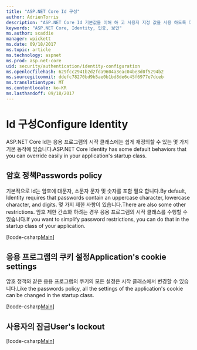```yaml
---
title: "ASP.NET Core Id 구성"
author: AdrienTorris
description: "ASP.NET Core Id 기본값을 이해 하 고 사용자 지정 값을 사용 하도록 다양 한 Id 속성을 구성 합니다."
keywords: "ASP.NET Core, Identity, 인증, 보안"
ms.author: scaddie
manager: wpickett
ms.date: 09/18/2017
ms.topic: article
ms.technology: aspnet
ms.prod: asp.net-core
uid: security/authentication/identity-configuration
ms.openlocfilehash: 629fcc2941b2d2fda9604a3eac04be3d0f5294b2
ms.sourcegitcommit: ddefc78270bd9b5ae0b1bd8de6c45f6977e7dceb
ms.translationtype: MT
ms.contentlocale: ko-KR
ms.lasthandoff: 09/18/2017
---
```

# <a name="configure-identity"></a><span data-ttu-id="c74e5-104">Id 구성</span><span class="sxs-lookup"><span data-stu-id="c74e5-104">Configure Identity</span></span>

<span data-ttu-id="c74e5-105">ASP.NET Core Id는 응용 프로그램의 시작 클래스에는 쉽게 재정의할 수 있는 몇 가지 기본 동작에 있습니다.</span><span class="sxs-lookup"><span data-stu-id="c74e5-105">ASP.NET Core Identity has some default behaviors that you can override easily in your application's startup class.</span></span>

## <a name="passwords-policy"></a><span data-ttu-id="c74e5-106">암호 정책</span><span class="sxs-lookup"><span data-stu-id="c74e5-106">Passwords policy</span></span>

<span data-ttu-id="c74e5-107">기본적으로 Id는 암호에 대문자, 소문자 문자 및 숫자를 포함 필요 합니다.</span><span class="sxs-lookup"><span data-stu-id="c74e5-107">By default, Identity requires that passwords contain an uppercase character, lowercase character, and digits.</span></span> <span data-ttu-id="c74e5-108">몇 가지 제한 사항이 있습니다.</span><span class="sxs-lookup"><span data-stu-id="c74e5-108">There are also some other restrictions.</span></span> <span data-ttu-id="c74e5-109">암호 제한 간소화 하려는 경우 응용 프로그램의 시작 클래스를 수행할 수 있습니다.</span><span class="sxs-lookup"><span data-stu-id="c74e5-109">If you want to simplify password restrictions, you can do that in the startup class of your application.</span></span>

[!code-csharp[Main](identity/sample/src/ASPET-IdentityDemo-PrimaryKeysConfig/Startup.cs?highlight=2&range=60-65)]

## <a name="applications-cookie-settings"></a><span data-ttu-id="c74e5-110">응용 프로그램의 쿠키 설정</span><span class="sxs-lookup"><span data-stu-id="c74e5-110">Application's cookie settings</span></span>

<span data-ttu-id="c74e5-111">암호 정책와 같은 응용 프로그램의 쿠키의 모든 설정은 시작 클래스에서 변경할 수 있습니다.</span><span class="sxs-lookup"><span data-stu-id="c74e5-111">Like the passwords policy, all the settings of the application's cookie can be changed in the startup class.</span></span>

[!code-csharp[Main](identity/sample/src/ASPET-IdentityDemo-PrimaryKeysConfig/Startup.cs?highlight=2&range=72-80)]

## <a name="users-lockout"></a><span data-ttu-id="c74e5-112">사용자의 잠금</span><span class="sxs-lookup"><span data-stu-id="c74e5-112">User's lockout</span></span>

[!code-csharp[Main](identity/sample/src/ASPET-IdentityDemo-PrimaryKeysConfig/Startup.cs?highlight=2&range=67-70)]

